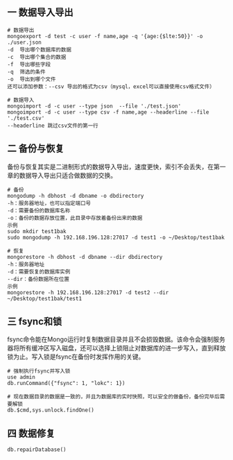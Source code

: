 ## 一 数据导入导出
```
# 数据导出
mongoexport -d test -c user -f name,age -q '{age:{$lte:50}}' -o ./user.json
-d  导出哪个数据库的数据
-c  导出哪个集合的数据
-f  导出哪些字段
-q  筛选的条件
-o  导出到哪个文件
还可以添加参数：--csv 导出的格式为csv（mysql，excel可以直接使用csv格式文件）

# 数据导入
mongoimport -d -c user --type json  --file './test.json'
mongoimport -d -c user --type csv -f name,age --headerline --file './test.csv'
--headerline 跳过csv文件的第一行
```
## 二 备份与恢复
备份与恢复其实是二进制形式的数据导入导出，速度更快，索引不会丢失，在第一章的数据导入导出只适合做数据的交换。
```
# 备份
mongodump -h dbhost -d dbname -o dbdirectory
-h：服务器地址，也可以指定端口号
-d：需要备份的数据库名称
-o：备份的数据存放位置，此目录中存放着备份出来的数据
示例
sudo mkdir test1bak
sudo mongodump -h 192.168.196.128:27017 -d test1 -o ~/Desktop/test1bak

# 恢复
mongorestore -h dbhost -d dbname --dir dbdirectory
-h：服务器地址
-d：需要恢复的数据库实例
--dir：备份数据所在位置
示例
mongorestore -h 192.168.196.128:27017 -d test2 --dir ~/Desktop/test1bak/test1
```
## 三 fsync和锁
fsync命令能在Mongo运行时复制数据目录并且不会损毁数据。该命令会强制服务器将所有缓冲区写入磁盘，还可以选择上锁阻止对数据库的进一步写入，直到释放锁为止。写入锁是fsync在备份时发挥作用的关键。  
```
# 强制执行fsync并写入锁
use admin
db.runCommand({"fsync": 1, "lokc": 1})

# 现在数据目录的数据是一致的，并且为数据库的实时快照，可以安全的做备份，备份完毕后需要解锁
db.$cmd,sys.unlock.findOne()
```
## 四 数据修复
```
db.repairDatabase()
```
